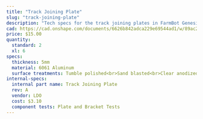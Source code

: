```yaml
---
title: "Track Joining Plate"
slug: "track-joining-plate"
description: "Tech specs for the track joining plates in FarmBot Genesis. Visit [our shop](http://shop.farm.bot) to purchase parts."
cad: https://cad.onshape.com/documents/6626b842adca229e69544ad1/w/89ac2637f82d915f22c2bcd0/e/2b4caa53af2ee8d67bb3f1a7?renderMode=0&uiState=6254f9fb1ad350015b485dd8
price: $15.00
quantity:
  standard: 2
  xl: 6
specs:
  thickness: 5mm
  material: 6061 Aluminum
  surface treatments: Tumble polished<br>Sand blasted<br>Clear anodized
internal-specs:
  internal part name: Track Joining Plate
  rev: A
  vendor: LDO
  cost: $3.10
  component tests: Plate and Bracket Tests
---
```


